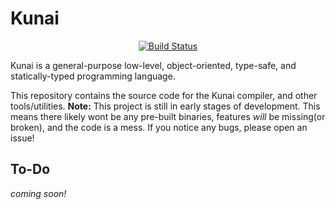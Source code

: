 # Kunai
<div align=center><a href="https://travis-ci.org/github/kunai-lang/kunai"><img src="https://travis-ci.org/kunai-lang/kunai.svg?branch=master" alt="Build Status"></img></a></div>

Kunai is a general-purpose low-level, object-oriented, type-safe, and statically-typed programming language.

This repository contains the source code for the Kunai compiler, and other tools/utilities. **Note:** This project is still in early stages of development. This means there likely wont be any pre-built binaries, features *will* be missing(or broken), and the code is a mess. If you notice any bugs, please open an issue!

## To-Do
*coming soon!*